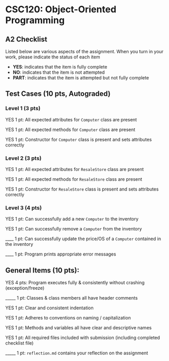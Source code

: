 # CSC120: Object-Oriented Programming
## A2 Checklist

Listed below are various aspects of the assignment.  When you turn in your work, please indicate the status of each item

- **YES**: indicates that the item is fully complete
- **NO**: indicates that the item is not attempted
- **PART**: indicates that the item is attempted but not fully complete

## Test Cases (10 pts, Autograded)

### Level 1 (3 pts)

YES 1 pt: All expected attributes for `Computer` class are present

YES 1 pt: All expected methods for `Computer` class are present

YES 1 pt: Constructor for `Computer` class is present and sets attributes correctly

### Level 2 (3 pts)

YES 1 pt: All expected attributes for `ResaleStore` class are present

YES 1 pt: All expected methods for `ResaleStore` class are present

YES 1 pt: Constructor for `ResaleStore` class is present and sets attributes correctly

### Level 3 (4 pts)

YES 1 pt: Can successfully add a new `Computer` to the inventory

YES 1 pt: Can successfully remove a `Computer` from the inventory

____ 1 pt: Can successfully update the price/OS of a `Computer` contained in the inventory

____ 1 pt: Program prints appropriate error messages

## General Items (10 pts):

YES 4 pts: Program executes fully & consistently without crashing (exception/freeze)

_____ 1 pt: Classes & class members all have header comments

YES 1 pt: Clear and consistent indentation

YES 1 pt: Adheres to conventions on naming / capitalization

YES 1 pt: Methods and variables all have clear and descriptive names

YES 1 pt: All required files included with submission (including completed checklist file)

_____ 1 pt: `reflection.md` contains your reflection on the assignment
